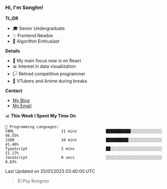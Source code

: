 ### Hi, I'm Songhn!

**TL;DR**

- 🎓 Senior Undergraduate
- ✨ Frontend Newbie
- 🎈 Algorithm Enthusiast

**Details**

- 🎯 My main focus now is on React
- 📊 Interest in data visualization
- 🏳️ Retired competitive programmer
- 🍵 VTubers and Anime during breaks

**Contact**
- [My Blog](https://blog.songhn.com)
- [My Email](mailto:nana7mi@duck.com)

<!--START_SECTION:waka-->
📊 **This Week I Spent My Time On** 

```text
💬 Programming Languages: 
YAML                     11 mins             ███████████░░░░░░░░░░░░░░   46.55% 
JSON                     10 mins             ██████████░░░░░░░░░░░░░░░   41.46% 
TypeScript               2 mins              ██░░░░░░░░░░░░░░░░░░░░░░░   11.17% 
JavaScript               0 secs              ░░░░░░░░░░░░░░░░░░░░░░░░░   0.83%

```


 Last Updated on 25/01/2023 03:40:00 UTC
<!--END_SECTION:waka-->

> El Psy Kongroo
